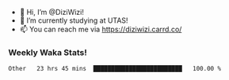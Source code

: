 - 👋 Hi, I’m @DiziWizi!
- 🌱 I’m currently studying at UTAS!
- 📫 You can reach me via https://diziwizi.carrd.co/

### Weekly Waka Stats!
<!--START_SECTION:waka-->

```text
Other   23 hrs 45 mins  █████████████████████████   100.00 %
```

<!--END_SECTION:waka-->
